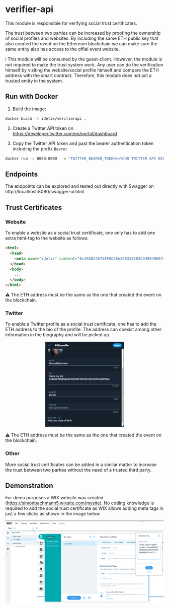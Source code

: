 # verifier-api

This module is responsible for verifying social trust certificates. 

The trust between two parties can be increased by proofing the ownership of social profiles and websites. By including the same ETH public key that also created the event on the Ethereum blockchain we can make sure the same entity also has access to the offial event website.


:information_source: This module will be consumed by the guest-client. However, the module is not required to make the trust system work. Any user can do the verification himself by visiting the website/social profile himself and compare the ETH address with the smart contract. Therefore, this module does not act a trusted entity in the system.

## Run with Docker
1. Build the image:
```bash
docker build -t idetix/verifierapi . 
```
2. Create a Twitter API token on https://developer.twitter.com/en/portal/dashboard

3. Copy the Twitter API token and past the bearer authentication token including the prefix `Bearer`
```bash
docker run -p 8080:8080  -e "TWITTER_BEARER_TOKEN=<YOUR TWITTER API BEARER TOKEN>" -t idetix/verifierapi
```

## Endpoints

The endpoints can be explored and tested out directly with Swagger on http://localhost:8080/swagger-ui.html

## Trust Certificates

### Website
To enable a website as a social trust certificate, one only has to add one extra html-tag to the website as follows:
```html
<html>
  <head>
    <meta name="idetix" content="0x49A8246758F8d28e348318183d9498496074cA71">
  </head>
  <body>
    ...
  </body>
</html>
```
:warning: The ETH address must be the same as the one that created the event on the blockchain.

### Twitter
To enable a Twitter profile as a social trust certificate, one has to add the ETH address to the bio of the profile. The address can coexist among other information in the biography and will be picked up.

<p align="center">
  <img src="./doc/img/twitter-bio.png" width="50%"/>
</p>

:warning: The ETH address must be the same as the one that created the event on the blockchain.

### Other
More social trust certificates can be added in a similar matter to increase the trust between two parties without the need of a trusted third party.

## Demonstration
For demo purposes a WIX website was created (https://simonbachmann5.wixsite.com/mysite). No coding knowledge is required to add the social trust certificate as WIX allows adding meta tags in just a few clicks as shown in the image below.

<p align="center">
  <img src="./doc/img/wix.png"/>
</p>

